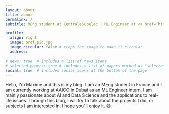 ```yaml
---
layout: about
title: about
permalink: /
subtitle: MEng student at CentraleSupélec | ML Engineer at <a href='https://aaico.com/'>AAICO</a> | maxwolf34@gmail.com

profile:
  align: right
  image: prof_pic.jpg
  image_circular: false # crops the image to make it circular
  address:

# news: true  # includes a list of news items
# selected_papers: true # includes a list of papers marked as "selected={true}"
social: true  # includes social icons at the bottom of the page
---
```


Hello, I'm Maxime and this is my blog.
I am an MEng student in France and I am currently working at AAICO in Dubai as an ML Engineer intern. I am mainly passionate about AI and Data Science and the applications to real-life issues. 
Through this blog, I will try to talk about the projects I did, or subjects I am interested in. I hope you'll enjoy it. :smile:
